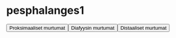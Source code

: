 # pesphalanges1

<button id="pesphalanges1_proksimaalinen">Proksimaaliset murtumat</button><button id="pesphalanges1_diafyysi">Diafyysin murtumat</button><button id="pesphalanges1_distaalinen">Distaaliset murtumat</button>

